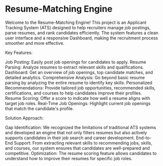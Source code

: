# Resume-Matching Engine

Welcome to the Resume-Matching Engine! This project is an Applicant Tracking System (ATS) designed to help recruiters manage job postings, parse resumes, and rank candidates efficiently. The system features a clean user interface and a responsive Dashboard, making the recruitment process smoother and more effective.

Key Features:

Job Posting: Easily post job openings for candidates to apply.
Resume Parsing: Analyze resumes to extract relevant skills and qualifications.
Dashboard: Get an overview of job openings, top candidate matches, and detailed analytics.
Comprehensive Analysis: Go beyond basic resume parsing by analyzing the entire resume to identify key skills.
Personalized Recommendations: Provide tailored job opportunities, recommended skills, certifications, and courses to help candidates improve their profiles.
Resume Scoring: Offer a score to indicate how well a resume aligns with target job roles.
Real-Time Job Openings: Highlight current job openings that match the candidate's profile.

Solution Approach:

Gap Identification: We recognized the limitations of traditional ATS systems and developed an engine that not only filters resumes but also actively supports candidates in their job search and career development.
End-to-End Support: From extracting relevant skills to recommending jobs, skills, and courses, our system ensures that candidates are well-prepared and competitive.
Optimization: The resume scoring feature allows candidates to understand how to improve their resumes for specific job roles.
